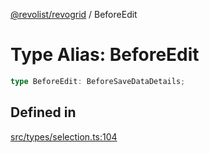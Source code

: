 [@revolist/revogrid](README.md) / BeforeEdit

# Type Alias: BeforeEdit

```ts
type BeforeEdit: BeforeSaveDataDetails;
```

## Defined in

[src/types/selection.ts:104](https://github.com/revolist/revogrid/blob/7eb028636fe9635cf32f3cf0775076c9e2dde053/src/types/selection.ts#L104)
